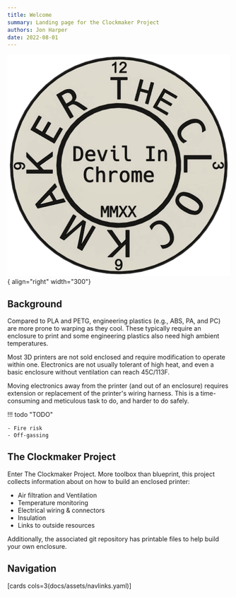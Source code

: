 ```yaml
---
title: Welcome
summary: Landing page for the Clockmaker Project
authors: Jon Harper
date: 2022-08-01
---
```


![logo](img/logo2.png){ align="right" width="300"}

## Background

Compared to PLA and PETG, engineering plastics (e.g., ABS, PA, and PC) are more prone to warping as they cool. These typically require an enclosure to print and some engineering plastics also need high ambient temperatures.

Most 3D printers are not sold enclosed and require modification to operate within one. Electronics are not usually tolerant of high heat, and even a basic enclosure without ventilation can reach 45C/113F.

Moving electronics away from the printer (and out of an enclosure) requires extension or replacement of the printer's wiring harness. This is a time-consuming and meticulous task to do, and harder to do safely.

!!! todo "TODO"

    - Fire risk
    - Off-gassing

## The Clockmaker Project

Enter The Clockmaker Project. More toolbox than blueprint, this project collects information about on how to build an enclosed printer:

- Air filtration and Ventilation
- Temperature monitoring
- Electrical wiring & connectors
- Insulation
- Links to outside resources

Additionally, the associated git repository has printable files to help build your own enclosure.

## Navigation

[cards cols=3(docs/assets/navlinks.yaml)]
